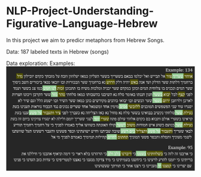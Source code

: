 # NLP-Project-Understanding-Figurative-Language-Hebrew

In this project we aim to predicr metaphors from Hebrew Songs.

Data:
187 labeled texts in Hebrew (songs)

Data exploration:
Examples:
![plot](./DataExploration/Example_1.png)





